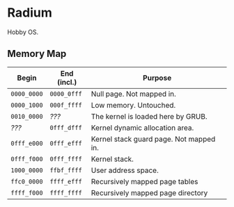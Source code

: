 # Radium

Hobby OS.

## Memory Map

| Begin       | End (incl.) | Purpose
| ----------- | ----------- | -------
| `0000_0000` | `0000_0fff` | Null page. Not mapped in.
| `0000_1000` | `000f_ffff` | Low memory. Untouched.
| `0010_0000` | *???*       | The kernel is loaded here by GRUB.
| *???*       | `0fff_dfff` | Kernel dynamic allocation area.
| `0fff_e000` | `0fff_efff` | Kernel stack guard page. Not mapped in.
| `0fff_f000` | `0fff_ffff` | Kernel stack.
| `1000_0000` | `ffbf_ffff` | User address space.
| `ffc0_0000` | `ffff_efff` | Recursively mapped page tables
| `ffff_f000` | `ffff_ffff` | Recursively mapped page directory
